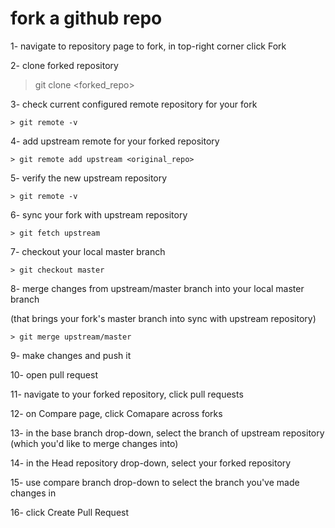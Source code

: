 # fork a github repo


1- navigate to repository page to fork, in top-right corner click Fork

2- clone forked repository 

   > git clone <forked_repo>
   
3- check current configured remote repository for your fork

    > git remote -v
    
4- add upstream remote for your forked repository

    > git remote add upstream <original_repo>
    
5- verify the new upstream repository

    > git remote -v
    
6- sync your fork with upstream repository

    > git fetch upstream
    
7- checkout your local master branch

    > git checkout master
    
8- merge changes from upstream/master branch into your local master branch

  (that brings your fork's master branch into sync with upstream repository)
  
    > git merge upstream/master
    
9- make changes and push it

10- open pull request

11- navigate to your forked repository, click pull requests

12- on Compare page, click Comapare across forks

13- in the base branch drop-down, select the branch of upstream repository (which you'd like to merge changes into)

14- in the Head repository drop-down, select your forked repository

15- use compare branch drop-down to select the branch you've made changes in

16- click Create Pull Request












  
    
